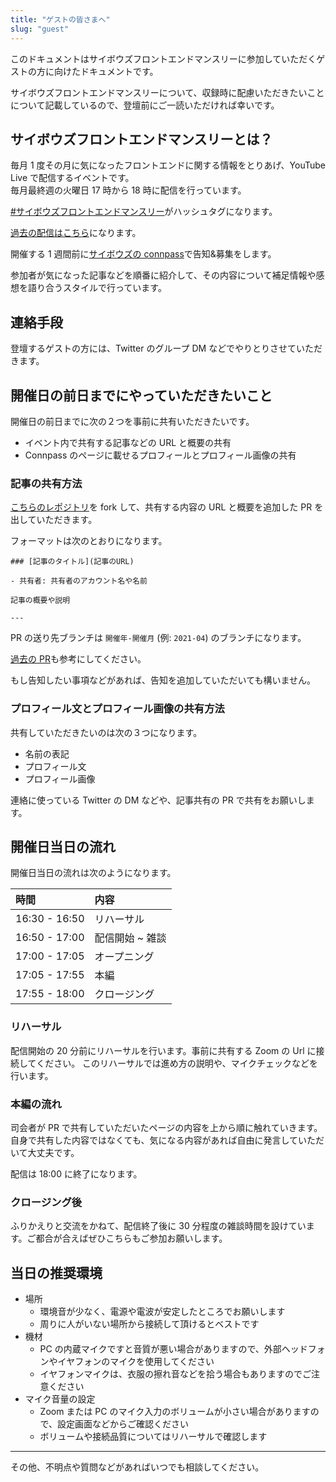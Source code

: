 ```yaml
---
title: "ゲストの皆さまへ"
slug: "guest"
---
```


このドキュメントはサイボウズフロントエンドマンスリーに参加していただくゲストの方に向けたドキュメントです。

サイボウズフロントエンドマンスリーについて、収録時に配慮いただきたいことについて記載しているので、登壇前にご一読いただければ幸いです。

## サイボウズフロントエンドマンスリーとは？

毎月 1 度その月に気になったフロントエンドに関する情報をとりあげ、YouTube Live で配信するイベントです。  
毎月最終週の火曜日 17 時から 18 時に配信を行っています。

[#サイボウズフロントエンドマンスリー](https://twitter.com/search?q=%E3%82%B5%E3%82%A4%E3%83%9C%E3%82%A6%E3%82%BA%20%E3%83%95%E3%83%AD%E3%83%B3%E3%83%88%E3%82%A8%E3%83%B3%E3%83%89%E3%83%9E%E3%83%B3%E3%82%B9%E3%83%AA%E3%83%BC&src=typed_query)がハッシュタグになります。

[過去の配信はこちら](https://www.youtube.com/playlist?list=PLPTndynQK4dxLZFEZgOZjt_zKG-0JWoWy)になります。

開催する 1 週間前に[サイボウズの connpass](https://cybozu.connpass.com/)で告知&募集をします。

参加者が気になった記事などを順番に紹介して、その内容について補足情報や感想を語り合うスタイルで行っています。

## 連絡手段

登壇するゲストの方には、Twitter のグループ DM などでやりとりさせていただきます。

## 開催日の前日までにやっていただきたいこと

開催日の前日までに次の２つを事前に共有いただきたいです。

- イベント内で共有する記事などの URL と概要の共有
- Connpass のページに載せるプロフィールとプロフィール画像の共有

### 記事の共有方法

[こちらのレポジトリ](https://github.com/cybozu/frontend-monthly)を fork して、共有する内容の URL と概要を追加した PR を出していただきます。

フォーマットは次のとおりになります。

```
### [記事のタイトル](記事のURL)

- 共有者: 共有者のアカウント名や名前

記事の概要や説明

---
```

PR の送り先ブランチは `開催年-開催月` (例: `2021-04`) のブランチになります。

[過去の PR](https://github.com/cybozu/frontend-monthly/pull/64)も参考にしてください。

もし告知したい事項などがあれば、告知を追加していただいても構いません。

### プロフィール文とプロフィール画像の共有方法

共有していただきたいのは次の３つになります。

- 名前の表記
- プロフィール文
- プロフィール画像

連絡に使っている Twitter の DM などや、記事共有の PR で共有をお願いします。

## 開催日当日の流れ

開催日当日の流れは次のようになります。

| 時間          | 内容            |
| :------------ | :-------------- |
| 16:30 - 16:50 | リハーサル      |
| 16:50 - 17:00 | 配信開始 ~ 雑談 |
| 17:00 - 17:05 | オープニング    |
| 17:05 - 17:55 | 本編            |
| 17:55 - 18:00 | クロージング    |

### リハーサル

配信開始の 20 分前にリハーサルを行います。事前に共有する Zoom の Url に接続してください。
このリハーサルでは進め方の説明や、マイクチェックなどを行います。

### 本編の流れ

司会者が PR で共有していただいたページの内容を上から順に触れていきます。自身で共有した内容ではなくても、気になる内容があれば自由に発言していただいて大丈夫です。

配信は 18:00 に終了になります。

### クロージング後

ふりかえりと交流をかねて、配信終了後に 30 分程度の雑談時間を設けています。ご都合が合えばぜひこちらもご参加お願いします。

## 当日の推奨環境

- 場所
  - 環境音が少なく、電源や電波が安定したところでお願いします
  - 周りに人がいない場所から接続して頂けるとベストです
- 機材
  - PC の内蔵マイクですと音質が悪い場合がありますので、外部ヘッドフォンやイヤフォンのマイクを使用してください
  - イヤフォンマイクは、衣服の擦れ音などを拾う場合もありますのでご注意ください
- マイク音量の設定
  - Zoom または PC のマイク入力のボリュームが小さい場合がありますので、設定画面などからご確認ください
  - ボリュームや接続品質についてはリハーサルで確認します

---

その他、不明点や質問などがあればいつでも相談してください。
